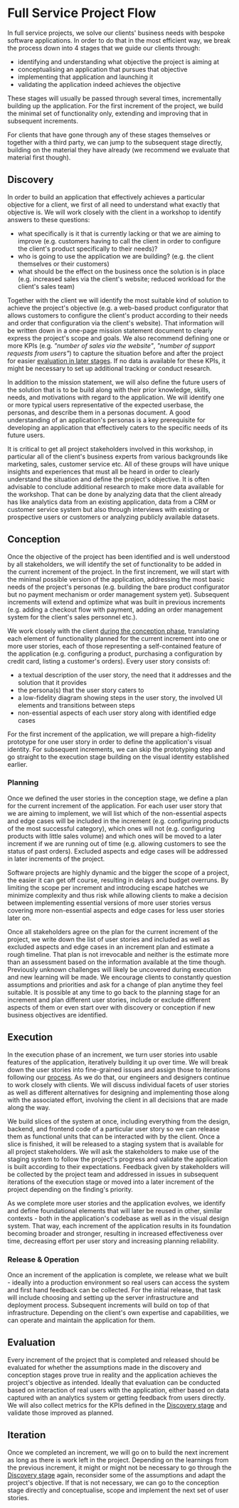 # Full Service Project Flow

In full service projects, we solve our clients' business needs with bespoke
software applications. In order to do that in the most efficient way, we break
the process down into 4 stages that we guide our clients through:

- identifying and understanding what objective the project is aiming at
- conceptualising an application that pursues that objective
- implementing that application and launching it
- validating the application indeed achieves the objective

These stages will usually be passed through several times, incrementally
building up the application. For the first increment of the project, we build
the minimal set of functionality only, extending and improving that in
subsequent increments.

For clients that have gone through any of these stages themselves or together
with a third party, we can jump to the subsequent stage directly, building on
the material they have already (we recommend we evaluate that material first
though).

## Discovery

In order to build an application that effectively achieves a particular
objective for a client, we first of all need to understand what exactly that
objective is. We will work closely with the client in a workshop to identify
answers to these questions:

- what specifically is it that is currently lacking or that we are aiming to
  improve (e.g. customers having to call the client in order to configure the
  client's product specifically to their needs)?
- who is going to use the application we are building? (e.g. the client
  themselves or their customers)
- what should be the effect on the business once the solution is in place (e.g.
  increased sales via the client's website; reduced workload for the client's
  sales team)

Together with the client we will identify the most suitable kind of solution to
achieve the project's objective (e.g. a web-based product configurator that
allows customers to configure the client's product according to their needs and
order that configuration via the client's website). That information will be
written down in a one-page mission statement document to clearly express the
project's scope and goals. We also recommend defining one or more KPIs (e.g.
_"number of sales via the website"_, _"number of support requests from users"_)
to capture the situation before and after the project for easier
[evaluation in later stages](#evaluation). If no data is available for these
KPIs, it might be necessary to set up additional tracking or conduct research.

In addition to the mission statement, we will also define the future users of
the solution that is to be build along with their prior knowledge, skills,
needs, and motivations with regard to the application. We will identify one or
more typical users representative of the expected userbase, the personas, and
describe them in a personas document. A good understanding of an application's
personas is a key prerequisite for developing an application that effectively
caters to the specific needs of its future users.

It is critical to get all project stakeholders involved in this workshop, in
particular all of the client's business experts from various backgrounds like
marketing, sales, customer service etc. All of these groups will have unique
insights and experiences that must all be heard in order to clearly understand
the situation and define the project's objective. It is often advisable to
conclude additional research to make more data available for the workshop. That
can be done by analyzing data that the client already has like analytics data
from an existing application, data from a CRM or customer service system but
also through interviews with existing or prospective users or customers or
analyzing publicly available datasets.

## Conception

Once the objective of the project has been identified and is well understood by
all stakeholders, we will identify the set of functionality to be added in the
current increment of the project. In the first increment, we will start with the
minimal possible version of the application, addressing the most basic needs of
the project's personas (e.g. building the bare product configurator but no
payment mechanism or order management system yet). Subsequent increments will
extend and optimize what was built in previous increments (e.g. adding a
checkout flow with payment, adding an order management system for the client's
sales personnel etc.).

We work closely with the client
[during the conception phase](../workflow/conception/), translating each element
of functionality planned for the current increment into one or more user
stories, each of those representing a self-contained feature of the application
(e.g. configuring a product, purchasing a configuration by credit card, listing
a customer's orders). Every user story consists of:

- a textual description of the user story, the need that it addresses and the
  solution that it provides
- the persona(s) that the user story caters to
- a low-fidelity diagram showing steps in the user story, the involved UI
  elements and transitions between steps
- non-essential aspects of each user story along with identified edge cases

For the first increment of the application, we will prepare a high-fidelity
prototype for one user story in order to define the application's visual
identity. For subsequent increments, we can skip the prototyping step and go
straight to the execution stage building on the visual identity established
earlier.

### Planning

Once we defined the user stories in the conception stage, we define a plan for
the current increment of the application. For each user user story that we are
aiming to implement, we will list which of the non-essential aspects and edge
cases will be included in the increment (e.g. configuring products of the most
successful category), which ones will not (e.g. configuring products with little
sales volume) and which ones will be moved to a later increment if we are
running out of time (e.g. allowing customers to see the status of past orders).
Excluded aspects and edge cases will be addressed in later increments of the
project.

Software projects are highly dynamic and the bigger the scope of a project, the
easier it can get off course, resulting in delays and budget overruns. By
limiting the scope per increment and introducing escape hatches we minimize
complexity and thus risk while allowing clients to make a decision between
implementing essential versions of more user stories versus covering more
non-essential aspects and edge cases for less user stories later on.

Once all stakeholders agree on the plan for the current increment of the
project, we write down the list of user stories and included as well as excluded
aspects and edge cases in an increment plan and estimate a rough timeline. That
plan is not irrevocable and neither is the estimate more than an assessment
based on the information available at the time though. Previously unknown
challenges will likely be uncovered during execution and new learning will be
made. We encourage clients to constantly question assumptions and priorities and
ask for a change of plan anytime they feel suitable. It is possible at any time
to go back to the planning stage for an increment and plan different user
stories, include or exclude different aspects of them or even start over with
discovery or conception if new business objectives are identified.

## Execution

In the execution phase of an increment, we turn user stories into usable
features of the application, iteratively building it up over time. We will break
down the user stories into fine-grained issues and assign those to iterations
following our [process](../process/). As we do that, our engineers and designers
continue to work closely with clients. We will discuss individual facets of user
stories as well as different alternatives for designing and implementing those
along with the associated effort, involving the client in all decisions that are
made along the way.

We build slices of the system at once, including everything from the design,
backend, and frontend code of a particular user story so we can release them as
functional units that can be interacted with by the client. Once a slice is
finished, it will be released to a staging system that is available for all
project stakeholders. We will ask the stakeholders to make use of the staging
system to follow the project's progress and validate the application is built
according to their expectations. Feedback given by stakeholders will be
collected by the project team and addressed in issues in subsequent iterations
of the execution stage or moved into a later increment of the project depending
on the finding's priority.

As we complete more user stories and the application evolves, we identify and
define foundational elements that will later be reused in other, similar
contexts - both in the application's codebase as well as in the visual design
system. That way, each increment of the application results in its foundation
becoming broader and stronger, resulting in increased effectiveness over time,
decreasing effort per user story and increasing planning reliability.

### Release & Operation

Once an increment of the application is complete, we release what we built -
ideally into a production environment so real users can access the system and
first hand feedback can be collected. For the initial release, that task will
include choosing and setting up the server infrastructure and deployment
process. Subsequent increments will build on top of that infrastructure.
Depending on the client's own expertise and capabilities, we can operate and
maintain the application for them.

## Evaluation

Every increment of the project that is completed and released should be
evaluated for whether the assumptions made in the discovery and conception
stages prove true in reality and the application achieves the project's
objective as intended. Ideally that evaluation can be conducted based on
interaction of real users with the application, either based on data captured
with an analytics system or getting feedback from users directly. We will also
collect metrics for the KPIs defined in the [Discovery stage](#discovery) and
validate those improved as planned.

## Iteration

Once we completed an increment, we will go on to build the next increment as
long as there is work left in the project. Depending on the learnings from the
previous increment, it might or might not be necessary to go through the
[Discovery stage](#discovery) again, reconsider some of the assumptions and
adapt the project's objective. If that is not necessary, we can go to the
conception stage directly and conceptualise, scope and implement the next set of
user stories.
